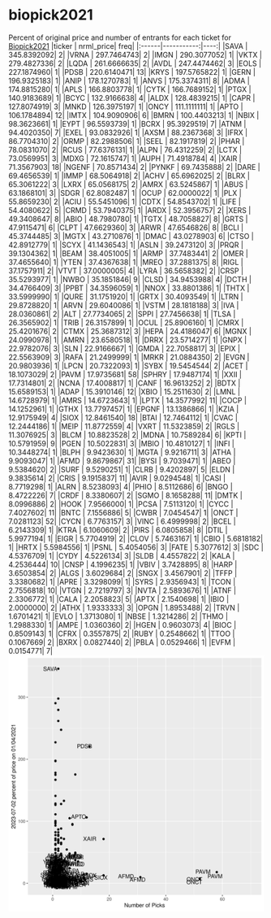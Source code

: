 # biopick2021
Percent of original price and number of entrants for each ticket for [Biopick2021](https://twitter.com/hashtag/Biopick2021)
|ticker |  nrml_price| freq|
|:------|-----------:|----:|
|SAVA   | 345.8392092|    2|
|VRNA   | 297.7464743|    2|
|IMGN   | 290.3077052|    1|
|VKTX   | 279.4827336|    2|
|LQDA   | 261.6666635|    2|
|AVDL   | 247.4474462|    3|
|EOLS   | 227.1874960|    1|
|PDSB   | 220.6140471|   13|
|KRYS   | 197.5765822|    1|
|GERN   | 196.9325183|    1|
|ANIP   | 178.1270783|    1|
|ANVS   | 175.3374311|    8|
|ADMA   | 174.8815280|    1|
|APLS   | 166.8803778|    1|
|CYTK   | 166.7689152|    1|
|PTGX   | 140.9183689|    1|
|BCYC   | 132.9166638|    4|
|ALDX   | 128.4839215|    1|
|CAPR   | 127.8074919|    3|
|MNKD   | 126.3975197|    1|
|ONCY   | 111.1111111|    1|
|APTO   | 106.1784894|   12|
|IMTX   | 104.9090906|    6|
|BMRN   | 100.4403213|    1|
|NBIX   |  98.3623661|    1|
|EYPT   |  96.5593739|    1|
|BCRX   |  95.3929519|    7|
|ATNM   |  94.4020350|    7|
|EXEL   |  93.0832926|    1|
|AXSM   |  88.2367368|    3|
|IFRX   |  86.7704310|    2|
|ORMP   |  82.2988506|    1|
|SEEL   |  82.1917819|    2|
|PHAR   |  78.0831070|    2|
|RCUS   |  77.6376131|    1|
|ALPN   |  76.4312259|    2|
|LCTX   |  73.0569951|    3|
|MDXG   |  72.1615747|    1|
|AUPH   |  71.4918784|    4|
|XAIR   |  71.3567903|   18|
|NGENF  |  70.8571434|    2|
|PYNKF  |  69.7435888|    2|
|DARE   |  69.4656539|    1|
|IMMP   |  68.5064918|    2|
|ACHV   |  65.6962025|    2|
|BLRX   |  65.3061222|    3|
|LXRX   |  65.0568175|    2|
|AMRX   |  63.5245867|    1|
|ABUS   |  63.1868101|    3|
|SDGR   |  62.8082487|    1|
|OCUP   |  62.0000022|    1|
|PLX    |  55.8659230|    2|
|ACIU   |  55.5451096|    1|
|CDTX   |  54.8543702|    1|
|LIFE   |  54.4080622|    5|
|CRMD   |  53.7940375|    1|
|ARDX   |  52.3956757|    2|
|XERS   |  49.3408647|    8|
|ABIO   |  48.7980780|    1|
|TGTX   |  48.7058827|    8|
|GRTS   |  47.9115471|    6|
|CLPT   |  47.6629360|    3|
|ARWR   |  47.6546826|    8|
|BCLI   |  45.3744485|    3|
|MGTX   |  43.2710876|    1|
|DMAC   |  43.0278903|    6|
|CTSO   |  42.8912779|    1|
|SCYX   |  41.1436543|    1|
|ASLN   |  39.2473120|    3|
|PRQR   |  39.1304362|    1|
|BEAM   |  38.4051005|    1|
|ARMP   |  37.7483441|    2|
|OMER   |  37.4655640|    1|
|YTEN   |  37.4367638|    1|
|MREO   |  37.2881375|    8|
|RIGL   |  37.1757911|    2|
|VTVT   |  37.0000005|    4|
|LYRA   |  36.5658382|    2|
|CRSP   |  35.5293977|    1|
|NWBO   |  35.1851846|    9|
|CLSD   |  34.9453988|    4|
|DCTH   |  34.4766409|    3|
|PPBT   |  34.3596059|    1|
|NNOX   |  33.8801386|    1|
|THTX   |  33.5999990|    1|
|QURE   |  31.1751920|    1|
|GRTX   |  30.4093549|    1|
|LTRN   |  29.8728820|    1|
|ARVN   |  29.6040086|    1|
|VSTM   |  28.1818188|    3|
|IVA    |  28.0360861|    2|
|ALT    |  27.7734065|    2|
|SPPI   |  27.7456638|    1|
|TLSA   |  26.3565902|    1|
|TRIB   |  26.3157899|    1|
|OCUL   |  25.8906160|    1|
|CMRX   |  25.4201676|    2|
|CTMX   |  25.3687312|    3|
|HEPA   |  24.4186047|    6|
|MGNX   |  24.0990978|    1|
|AMRN   |  23.6580518|    1|
|DRRX   |  23.5714277|    1|
|GNPX   |  22.9782076|    3|
|SLN    |  22.9166667|    1|
|GMDA   |  22.7058817|    3|
|EPIX   |  22.5563909|    3|
|RAFA   |  21.2499999|    1|
|MRKR   |  21.0884350|    2|
|EVGN   |  20.9803936|    1|
|LPCN   |  20.7322093|    1|
|SYBX   |  19.5454544|    2|
|ACET   |  18.1073029|    2|
|PAVM   |  17.9735681|   58|
|SPHRY  |  17.9487174|    1|
|XXII   |  17.7314801|    2|
|NCNA   |  17.4008817|    1|
|CANF   |  16.9613252|    2|
|BDTX   |  15.6589153|    1|
|ADAP   |  15.3910146|   12|
|XBIO   |  15.2511630|    2|
|LMNL   |  14.6728979|    1|
|AMRS   |  14.6723643|    1|
|LPTX   |  14.3577992|   11|
|COCP   |  14.1252961|    1|
|GTHX   |  13.7797457|    1|
|EPGNF  |  13.1386866|    1|
|KZIA   |  12.9175949|    4|
|SIOX   |  12.8461540|   18|
|BTAI   |  12.7464112|    1|
|CVAC   |  12.2444186|    1|
|MEIP   |  11.8772559|    4|
|VXRT   |  11.5323859|    2|
|RGLS   |  11.3076925|    3|
|BLCM   |  10.8823528|    2|
|MDNA   |  10.7589284|    6|
|KPTI   |  10.5791959|    9|
|PGEN   |  10.5022831|    3|
|MBIO   |  10.4810127|    1|
|INFI   |  10.3448274|    1|
|BLPH   |   9.9423630|    1|
|MGTA   |   9.9216711|    3|
|ATHA   |   9.9093047|    1|
|AFMD   |   9.8679867|   31|
|BYSI   |   9.7039471|    1|
|ABEO   |   9.5384620|    2|
|SURF   |   9.5290251|    1|
|CLRB   |   9.4202897|    5|
|ELDN   |   9.3835614|    2|
|CRIS   |   9.1915837|   11|
|AVIR   |   9.0294548|    1|
|CASI   |   8.7719298|    1|
|ALRN   |   8.5238093|    4|
|PHIO   |   8.5112686|    6|
|BNGO   |   8.4722226|    7|
|CRDF   |   8.3380607|    2|
|SGMO   |   8.1658288|   11|
|DMTK   |   8.0996886|    2|
|HOOK   |   7.9566000|    1|
|PCSA   |   7.5113120|    1|
|CYCC   |   7.4027602|   11|
|BNTC   |   7.1556886|    5|
|CWBR   |   7.0454547|    1|
|ONCT   |   7.0281123|   52|
|CYCN   |   6.7763157|    3|
|VINC   |   6.4999998|    2|
|BCEL   |   6.2143309|    1|
|KTRA   |   6.1060609|    2|
|PIRS   |   6.0805858|    8|
|DTIL   |   5.9977194|    1|
|EIGR   |   5.7704919|    2|
|CLOV   |   5.7463167|    1|
|CBIO   |   5.6818182|    1|
|HRTX   |   5.5984556|    1|
|PSNL   |   5.4054056|    3|
|FATE   |   5.3077612|    3|
|SDC    |   4.5376709|    1|
|CYDY   |   4.5226134|    3|
|SLDB   |   4.4557822|    2|
|KALA   |   4.2536444|   10|
|CNSP   |   4.1996235|    1|
|VBIV   |   3.7428895|    8|
|HARP   |   3.6503854|    2|
|ALGS   |   3.6029684|    2|
|SNGX   |   3.4567901|    2|
|TFFP   |   3.3380682|    1|
|APRE   |   3.3298099|    1|
|SYRS   |   2.9356943|    1|
|TCON   |   2.7556818|   10|
|VTGN   |   2.7219797|    3|
|NVTA   |   2.5893676|    1|
|ATNF   |   2.3306772|    1|
|CALA   |   2.2058823|    5|
|APTX   |   2.1540698|    1|
|IBIO   |   2.0000000|    2|
|ATHX   |   1.9333333|    3|
|OPGN   |   1.8953488|    2|
|TRVN   |   1.6701421|    1|
|EVLO   |   1.3713080|    1|
|NBSE   |   1.3214286|    2|
|THMO   |   1.2988330|    1|
|AMPE   |   1.0360360|    2|
|HGEN   |   0.9603073|    4|
|BIOC   |   0.8509143|    1|
|CFRX   |   0.3557875|    2|
|RUBY   |   0.2548662|    1|
|TTOO   |   0.1067669|    2|
|BXRX   |   0.0827440|    2|
|PBLA   |   0.0529466|    1|
|EVFM   |   0.0154771|    7|
![retvspicks](biopicks.png?raw=true)
